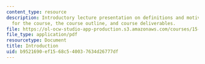 ```yaml
---
content_type: resource
description: Introductory lecture presentation on definitions and motivations, goals
  for the course, the course outline, and course deliverables.
file: https://ol-ocw-studio-app-production.s3.amazonaws.com/courses/15-351-managing-innovation-and-entrepreneurship-spring-2008/b9521690ef1568c540037634d26777df_01_intro.pdf
file_type: application/pdf
resourcetype: Document
title: Introduction
uid: b9521690-ef15-68c5-4003-7634d26777df
---
```

